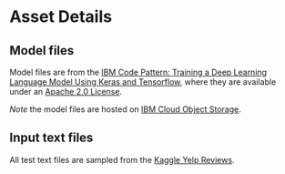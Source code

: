 # Asset Details

## Model files

Model files are from the [IBM Code Pattern: Training a Deep Learning Language Model Using Keras and Tensorflow](https://github.com/IBM/deep-learning-language-model), where they are available under an [Apache 2.0 License](https://www.apache.org/licenses/LICENSE-2.0).

_Note_ the model files are hosted on [IBM Cloud Object Storage](https://max-assets.s3.us.cloud-object-storage.appdomain.cloud/review-text-generator/1.0/assets.tar.gz).

## Input text files

All test text files are sampled from the [Kaggle Yelp Reviews](https://www.kaggle.com/c/yelp-recruiting/data).
